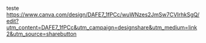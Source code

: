 teste
https://www.canva.com/design/DAFE7_1fPCc/wuWNzes2JmSw7CVIrhkSgQ/edit?utm_content=DAFE7_1fPCc&utm_campaign=designshare&utm_medium=link2&utm_source=sharebutton
